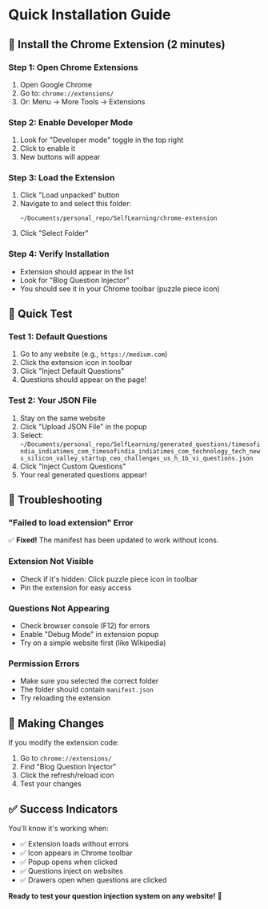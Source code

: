 # Quick Installation Guide

## 🚀 Install the Chrome Extension (2 minutes)

### **Step 1: Open Chrome Extensions**
1. Open Google Chrome
2. Go to: `chrome://extensions/`
3. Or: Menu → More Tools → Extensions

### **Step 2: Enable Developer Mode**
1. Look for "Developer mode" toggle in the top right
2. Click to enable it
3. New buttons will appear

### **Step 3: Load the Extension**
1. Click "Load unpacked" button
2. Navigate to and select this folder:
   ```
   ~/Documents/personal_repo/SelfLearning/chrome-extension
   ```
3. Click "Select Folder"

### **Step 4: Verify Installation**
- Extension should appear in the list
- Look for "Blog Question Injector" 
- You should see it in your Chrome toolbar (puzzle piece icon)

## 🎯 Quick Test

### **Test 1: Default Questions**
1. Go to any website (e.g., `https://medium.com`)
2. Click the extension icon in toolbar
3. Click "Inject Default Questions"
4. Questions should appear on the page!

### **Test 2: Your JSON File**
1. Stay on the same website
2. Click "Upload JSON File" in the popup
3. Select: `~/Documents/personal_repo/SelfLearning/generated_questions/timesofindia_indiatimes_com_timesofindia_indiatimes_com_technology_tech_news_silicon_valley_startup_ceo_challenges_us_h_1b_vi_questions.json`
4. Click "Inject Custom Questions"
5. Your real generated questions appear!

## 🐛 Troubleshooting

### **"Failed to load extension" Error**
✅ **Fixed!** The manifest has been updated to work without icons.

### **Extension Not Visible**
- Check if it's hidden: Click puzzle piece icon in toolbar
- Pin the extension for easy access

### **Questions Not Appearing**
- Check browser console (F12) for errors
- Enable "Debug Mode" in extension popup
- Try on a simple website first (like Wikipedia)

### **Permission Errors**
- Make sure you selected the correct folder
- The folder should contain `manifest.json`
- Try reloading the extension

## 🔄 Making Changes

If you modify the extension code:
1. Go to `chrome://extensions/`
2. Find "Blog Question Injector"
3. Click the refresh/reload icon
4. Test your changes

## ✅ Success Indicators

You'll know it's working when:
- ✅ Extension loads without errors
- ✅ Icon appears in Chrome toolbar
- ✅ Popup opens when clicked
- ✅ Questions inject on websites
- ✅ Drawers open when questions are clicked

**Ready to test your question injection system on any website!** 🎉
